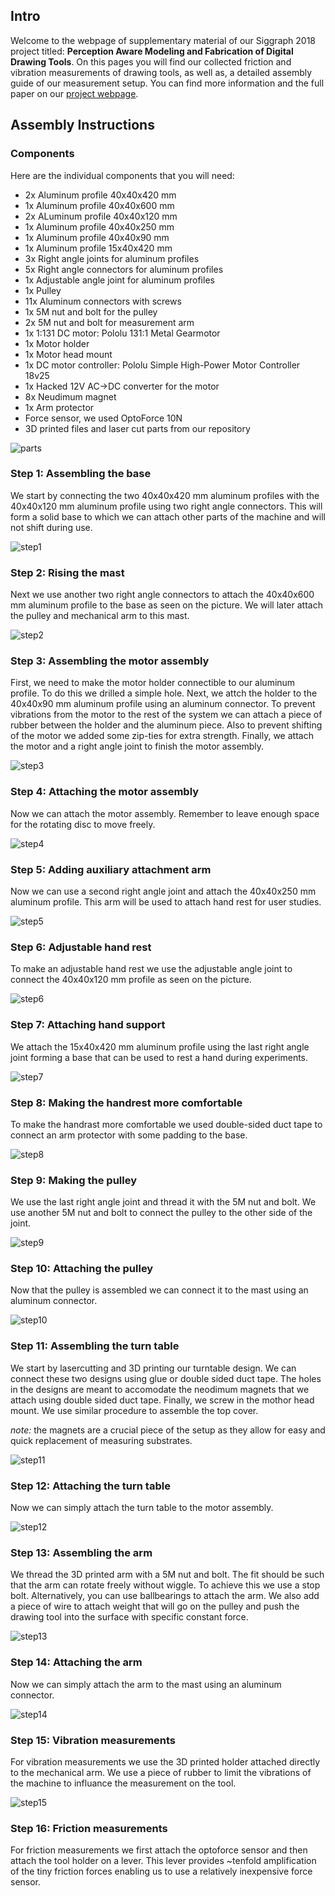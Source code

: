 ## Intro

Welcome to the webpage of supplementary material of our Siggraph 2018 project titled: **Perception Aware Modeling and Fabrication of Digital Drawing Tools**. On this pages you will find our collected friction and vibration measurements of drawing tools, as well as, a detailed assembly guide of our measurement setup. You can find more information and the full paper on our [project webpage](http://pdf.mmci.uni-saarland.de/projects/DigitalStylus/).

## Assembly Instructions

### Components

Here are the individual components that you will need:

* 2x Aluminum profile 40x40x420 mm
* 1x Aluminum profile 40x40x600 mm
* 2x ALuminum profile 40x40x120 mm
* 1x Aluminum profile 40x40x250 mm
* 1x Aluminum profile 40x40x90 mm
* 1x Aluminum profile 15x40x420 mm
* 3x Right angle joints for aluminum profiles
* 5x Right angle connectors for aluminum profiles
* 1x Adjustable angle joint for aluminum profiles
* 1x Pulley
* 11x Aluminum connectors with screws
* 1x 5M nut and bolt for the pulley
* 2x 5M nut and bolt for measurement arm
* 1x 1:131 DC motor: Pololu 131:1 Metal Gearmotor
* 1x Motor holder
* 1x Motor head mount
* 1x DC motor controller: Pololu Simple High-Power Motor Controller 18v25 
* 1x Hacked 12V AC->DC converter for the motor
* 8x Neudimum magnet
* 1x Arm protector
* Force sensor, we used OptoForce 10N
* 3D printed files and laser cut parts from our repository

![parts](images/parts.png)

### Step 1: Assembling the base

We start by connecting the two 40x40x420 mm aluminum profiles with the 40x40x120 mm aluminum profile using two right angle connectors. This will form a solid base to which we can attach other parts of the machine and will not shift during use.

![step1](images/base.JPG)

### Step 2: Rising the mast

Next we use another two right angle connectors to attach the 40x40x600 mm aluminum profile to the base as seen on the picture. We will later attach the pulley and mechanical arm to this mast.

![step2](images/mast.JPG)

### Step 3: Assembling the motor assembly

First, we need to make the motor holder connectible to our aluminum profile. To do this we drilled a simple hole. Next, we attch the holder to the 40x40x90 mm aluminum profile using an aluminum connector. To prevent vibrations from the motor to the rest of the system we can attach a piece of rubber between the holder and the aluminum piece. Also to prevent shifting of the motor we added some zip-ties for extra strength. Finally, we attach the motor and a right angle joint to finish the motor assembly.

![step3](images/motor_asembly.JPG)

### Step 4: Attaching the motor assembly

Now we can attach the motor assembly. Remember to leave enough space for the rotating disc to move freely.

![step4](images/motor.JPG)

### Step 5: Adding auxiliary attachment arm

Now we can use a second right angle joint and attach the 40x40x250 mm aluminum profile. This arm will be used to attach hand rest for user studies.

![step5](images/side_arm.JPG)

### Step 6: Adjustable hand rest

To make an adjustable hand rest we use the adjustable angle joint to connect the 40x40x120 mm profile as seen on the picture.

![step6](images/side_base.JPG)

### Step 7: Attaching hand support

We attach the 15x40x420 mm aluminum profile using the last right angle joint forming a base that can be used to rest a hand during experiments.

![step7](images/base_for_hand.JPG)

### Step 8: Making the handrest more comfortable

To make the handrast more comfortable we used double-sided duct tape to connect an arm protector with some padding to the base.

![step8](images/protector.JPG)

### Step 9: Making the pulley

We use the last right angle joint and thread it with the 5M nut and bolt. We use another 5M nut and bolt to connect the pulley to the other side of the joint.

![step9](images/pulley_assembly.JPG)

### Step 10: Attaching the pulley

Now that the pulley is assembled we can connect it to the mast using an aluminum connector.

![step10](images/pulley.JPG)

### Step 11: Assembling the turn table

We start by lasercutting and 3D printing our turntable design. We can connect these two designs using glue or double sided duct tape. The holes in the designs are meant to accomodate the neodimum magnets that we attach using double sided duct tape. Finally, we screw in the mothor head mount. We use similar procedure to assemble the top cover.

*note:* the magnets are a crucial piece of the setup as they allow for easy and quick replacement of measuring substrates. 

![step11](images/turn_table_assembly.JPG)

### Step 12: Attaching the turn table

Now we can simply attach the turn table to the motor assembly.

![step12](images/turn_table.JPG)

### Step 13: Assembling the arm

We thread the 3D printed arm with a 5M nut and bolt. The fit should be such that the arm can rotate freely without wiggle. To achieve this we use a stop bolt. Alternatively, you can use ballbearings to attach the arm. We also add a piece of wire to attach weight that will go on the pulley and push the drawing tool into the surface with specific constant force.

![step13](images/mechanical_arm_assembly.JPG)

### Step 14: Attaching the arm

Now we can simply attach the arm to the mast using an aluminum connector.

![step14](images/mechanical_arm.JPG)

### Step 15: Vibration measurements

For vibration measurements we use the 3D printed holder attached directly to the mechanical arm. We use a piece of rubber to limit the vibrations of the machine to influance the measurement on the tool.

![step15](images/vibration_measurements.JPG)

### Step 16: Friction measurements

For friction measurements we first attach the optoforce sensor and then attach the tool holder on a lever. This lever provides ~tenfold amplification of the tiny friction forces enabling us to use a relatively inexpensive force sensor.